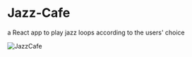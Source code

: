 # Jazz-Cafe
a React app to play jazz loops according to the users' choice

![JazzCafe](https://user-images.githubusercontent.com/26353108/100031416-7674fa00-2daa-11eb-84dd-65a60b5bf5b1.png)
